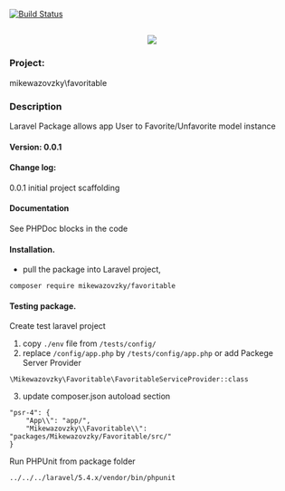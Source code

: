 [![Build Status](https://travis-ci.org/mikewazovzky/favoritable.svg?branch=master)](https://travis-ci.org/mikewazovzky/favoritable)

<h2 align="center">
	<img src="https://laravel.com/assets/img/components/logo-laravel.svg">
</h2>

### Project: 
mikewazovzky\favoritable
### Description
Laravel Package allows app User to Favorite/Unfavorite model instance  
#### Version: 0.0.1
#### Change log:  
0.0.1 initial project scaffolding
#### Documentation
See PHPDoc blocks in the code
#### Installation. 
- pull the package into Laravel project,  
```
composer require mikewazovzky/favoritable
```
#### Testing package. 
Create test laravel project   
1. copy `./env` file from `/tests/config/`  
2. replace `/config/app.php` by `/tests/config/app.php` or add Packege Server Provider
 ```
\Mikewazovzky\Favoritable\FavoritableServiceProvider::class
```
3. update composer.json autoload section
```
"psr-4": {
    "App\\": "app/",  
    "Mikewazovzky\\Favoritable\\": "packages/Mikewazovzky/Favoritable/src/"
}
```
Run PHPUnit from package folder
```
../../../laravel/5.4.x/vendor/bin/phpunit
```




